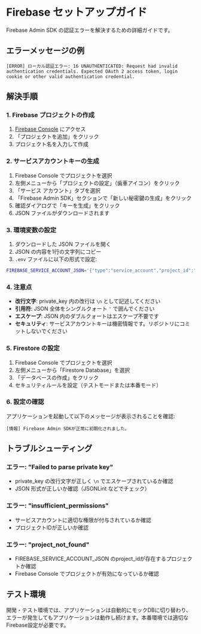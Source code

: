# Firebase セットアップガイド

Firebase Admin SDK の認証エラーを解決するための詳細ガイドです。

## エラーメッセージの例
```
[ERROR] ローカル認証エラー: 16 UNAUTHENTICATED: Request had invalid authentication credentials. Expected OAuth 2 access token, login cookie or other valid authentication credential.
```

## 解決手順

### 1. Firebase プロジェクトの作成
1. [Firebase Console](https://console.firebase.google.com) にアクセス
2. 「プロジェクトを追加」をクリック
3. プロジェクト名を入力して作成

### 2. サービスアカウントキーの生成
1. Firebase Console でプロジェクトを選択
2. 左側メニューから「プロジェクトの設定」（歯車アイコン）をクリック
3. 「サービス アカウント」タブを選択
4. 「Firebase Admin SDK」セクションで「新しい秘密鍵の生成」をクリック
5. 確認ダイアログで「キーを生成」をクリック
6. JSON ファイルがダウンロードされます

### 3. 環境変数の設定
1. ダウンロードした JSON ファイルを開く
2. JSON の内容を1行の文字列にコピー
3. `.env` ファイルに以下の形式で設定:

```bash
FIREBASE_SERVICE_ACCOUNT_JSON='{"type":"service_account","project_id":"your-project-id","private_key_id":"abc123","private_key":"-----BEGIN PRIVATE KEY-----\nMIIEvQIBADANB...長い文字列...\n-----END PRIVATE KEY-----\n","client_email":"firebase-adminsdk-xyz@your-project.iam.gserviceaccount.com","client_id":"123456789","auth_uri":"https://accounts.google.com/o/oauth2/auth","token_uri":"https://oauth2.googleapis.com/token","auth_provider_x509_cert_url":"https://www.googleapis.com/oauth2/v1/certs","client_x509_cert_url":"https://www.googleapis.com/robot/v1/metadata/x509/firebase-adminsdk-xyz%40your-project.iam.gserviceaccount.com"}'
```

### 4. 注意点
- **改行文字**: private_key 内の改行は `\n` として記述してください
- **引用符**: JSON 全体をシングルクォート `'` で囲んでください
- **エスケープ**: JSON 内のダブルクォートはエスケープ不要です
- **セキュリティ**: サービスアカウントキーは機密情報です。リポジトリにコミットしないでください

### 5. Firestore の設定
1. Firebase Console でプロジェクトを選択
2. 左側メニューから「Firestore Database」を選択
3. 「データベースの作成」をクリック
4. セキュリティルールを設定（テストモードまたは本番モード）

### 6. 設定の確認
アプリケーションを起動して以下のメッセージが表示されることを確認:
```
[情報] Firebase Admin SDKが正常に初期化されました。
```

## トラブルシューティング

### エラー: "Failed to parse private key"
- private_key の改行文字が正しく `\n` でエスケープされているか確認
- JSON 形式が正しいか確認（JSONLint などでチェック）

### エラー: "insufficient_permissions"
- サービスアカウントに適切な権限が付与されているか確認
- プロジェクトIDが正しいか確認

### エラー: "project_not_found"
- FIREBASE_SERVICE_ACCOUNT_JSON のproject_idが存在するプロジェクトか確認
- Firebase Console でプロジェクトが有効になっているか確認

## テスト環境
開発・テスト環境では、アプリケーションは自動的にモックDBに切り替わり、エラーが発生してもアプリケーションは動作し続けます。本番環境では適切なFirebase設定が必要です。